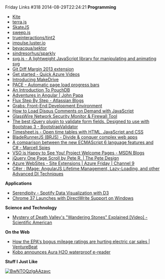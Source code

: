 Friday Links #318
2014-08-29T22:24:21
**Programming**

  * [Kite](http://hiloki.github.io/kitecss/?utm_source=The+Web+Weekly+Newsletter&utm_campaign=b199d506d8-The_Web_Weekly_Edition_13&utm_medium=email&utm_term=0_8ad074a071-b199d506d8-100366213)
  * [terra.js](http://rileyjshaw.com/terra/)
  * [SkateJS](http://skatejs.github.io/?utm_source=javascriptweekly&utm_medium=email)
  * [sweep.js](http://rileyjshaw.com/sweep/)
  * [trueinteractions/tint2](https://github.com/trueinteractions/tint2)
  * [impulse.luster.io](http://impulse.luster.io/)
  * [bevacqua/sektor](https://github.com/bevacqua/sektor)
  * [sindresorhus/sparkly](https://github.com/sindresorhus/sparkly)
  * [svg.js - A lightweight JavaScript library for manipulating and animating svg](http://svgjs.com/)
  * [Git Diff Margin 2013 extension](http://visualstudiogallery.msdn.microsoft.com/cf49cf30-2ca6-4ea0-b7cc-6a8e0dadc1a8)
  * [Get started - Quick Azure Videos](http://azure.microsoft.com/en-us/get-started/)
  * [Introducing MakeDrive](http://blog.humphd.org/introducing-makedrive/)
  * [PACE - Automatic page load progress bars](http://github.hubspot.com/pace/docs/welcome/?utm_source=html5weekly&utm_medium=email)
  * [An Introduction To PouchDB](https://blog.engineyard.com/2014/an-introduction-to-pouchdb)
  * [Adventures in Angular | John Papa](http://www.johnpapa.net/adventures-in-angular/)
  * [Flux Step By Step - Atlassian Blogs](http://blogs.atlassian.com/2014/08/flux-architecture-step-by-step/)
  * [Grabs: Front-End Development Environment](http://grabs.in/)
  * [How to Load Disqus Comments on Demand with JavaScript](http://www.labnol.org/internet/load-disqus-comments-on-click/28653/)
  * [GlassWire Network Security Monitor & Firewall Tool](https://www.glasswire.com/)
  * [The best jQuery plugin to validate form fields. Designed to use with Bootstrap 3 - BootstrapValidator](http://bootstrapvalidator.com/)
  * [Timesheet.js - Open time tables with HTML, JavaScript and CSS](http://semu.github.io/timesheet.js/?utm_source=html5weekly&utm_medium=email)
  * [BladeRunnerJS (BRJS) - Divide & conquer complex web apps](http://bladerunnerjs.org/)
  * [A comparison between the new ECMAScript 6 language features and C# - Marcell Spies](http://mspi.es/blog/A-comparison-between-the-new-ECMAScript-6-language-features-and-C)
  * [VSO is Happy to See You! Project Welcome Pages - MSDN Blogs](http://blogs.msdn.com/b/slange/archive/2014/08/20/vso-is-happy-to-see-you-project-welcome-pages.aspx)
  * [jQuery One Page Scroll by Pete R. | The Pete Design](http://www.thepetedesign.com/demos/onepage_scroll_demo.html?utm_source=html5weekly&utm_medium=email)
  * [Azure WebSites - Site Extensions | Azure Friday | Channel 9](http://channel9.msdn.com/Shows/Azure-Friday/Azure-WebSites-Site-Extensions)
  * [C#er : IMage: AngularJS Lifetime Management, Lazy-Loading, and other Advanced DI Techniques](http://csharperimage.jeremylikness.com/2014/08/angularjs-lifetime-management-lazy.html)

**Applications**

  * [Serendipity - Spotify Data Visualization with D3](https://www.spotify.com/us/arts/serendipity/)
  * [Chrome 37 Launches with DirectWrite Support on Windows](http://thenextweb.com/google/2014/08/26/chrome-37-launches-directwrite-support-better-looking-fonts-windows-revamped-password-manager/?utm_source=html5weekly&utm_medium=email)

**Science and Technology**

  * [Mystery of Death Valley's "Wandering Stones" Explained [Video] - Scientific American](http://www.scientificamerican.com/article/mystery-of-death-valley-s-wandering-stones-explained-video/)

**On the Web**

  * [How the EPA's bogus mileage ratings are hurting electric car sales | VentureBeat](http://venturebeat.com/2014/08/21/how-the-epas-bogus-mileage-ratings-are-hurting-electric-car-sales/)
  * [Kobo announces Aura H2O waterproof e-reader](http://www.gizmag.com/kobo-aura-h2o/33547/)

**Stuff I Just Like**

  
[![BwNTOQzIgAAzavc](http://mike-ward.net/content/images/blog/Windows-Live-Writer/Friday-Links-318_1005B/BwNTOQzIgAAzavc_thumb_2.png)](http://mike-ward.net/content/images/blog/Windows-Live-Writer/Friday-Links-318_1005B/BwNTOQzIgAAzavc_6.png)
